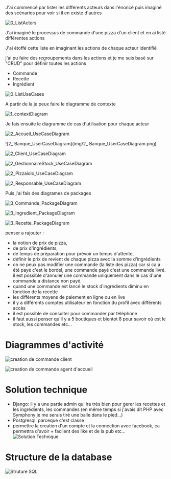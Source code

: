 J'ai commencé par lister les différents acteurs dans l'énoncé puis imaginé des scénarios pour voir si il en existe d'autres

![0_ListActors](img/0_ListActors.png)

J'ai imaginé le processus de commande d'une pizza d'un client et en ai listé différentes actions

J'ai étoffé cette liste en imaginant les actions de chaque acteur identifié

j'ai pu faire des regroupements dans les actions et je me suis basé sur "CRUD" pour définir toutes les actions

* Commande
* Recette
* Ingrédient

![0_ListUseCases](img/0_ListUseCases.png)

A partir de la je peux faire le diagramme de contexte

![1_contextDiagram](img/1_contextDiagram.png)

Je fais ensuite le diagramme de cas d'utilisation pour chaque acteur

![2_Accueil_UseCaseDiagram](img/2_Accueil_UseCaseDiagram.png)

![2_ Banque_UserCaseDiagram](img/2_ Banque_UserCaseDiagram.png)

![2_Client_UseCaseDiagram](img/2_Client_UseCaseDiagram.png)

![2_GestionnaireStock_UseCaseDiagram](img/2_GestionnaireStock_UseCaseDiagram.png)

![2_Pizzaiolo_UseCaseDiagram](img/2_Pizzaiolo_UseCaseDiagram.png)

![2_Responsable_UseCaseDiagram](img/2_Responsable_UseCaseDiagram.png)

Puis j'ai fais des diagrames de packages

![3_Commande_PackageDiagram](img/3_Commande_PackageDiagram.png)

![3_Ingredient_PackageDiagram](img/3_Ingredient_PackageDiagram.png)

![3_Recette_PackageDiagram](img/3_Recette_PackageDiagram.png)

penser a rajouter :
* la notion de prix de pizza, 
* de prix d'ingrédients, 
* de temps de préparation pour prévoir un temps d'attente, 
* définir le prix de revient de chaque pizza avec la somme d'ingrédients
* on ne peux pas modifier une commande (la liste des pizza) car si ca a été payé c'est le bordel, une commande payé c'est une commande livré. il est possible d'annuler une commande uniquement dans le cas d'une commande a distance non payé.
* quand une commande est lancé le stock d'ingrédients diminu en fonction de la recette
* les différents moyens de paiement en ligne ou en live
* il y a différents comptes utilisateur en fonction du profil avec différents accès
* il est possible de consulter pour commander par téléphone
* il faut aussi penser qu'il y a 5 boutiques et bientot 8 pour savoir où est le stock, les commandes etc...


# Diagrammes d'activité

![creation de commande client](img/4_Commande_CREATE_CMD_ActivityDiagram.png)

![creation de commande agent d'accueil](img/4_Commande_CREATE_CMD_2_ActivityDiagram.png)


# Solution technique
* Django: il y a une partie admin qui ira très bien pour gerer les recettes et les ingrédients, les commandes (en même temps si j'avais dit PHP avec Symphony je me serais tiré une balle dans le pied...)
* Postgresql: parceque c'est classe
* permettre la creation d'un compte et la connection avec facebook, ca permettra d'avoir + facilent des like et de la pub etc...
![Solution Technique](img/5_DeployementDiagram.png)

# Structure de la database

![Struture SQL](img/7_RelationalModel.png)
